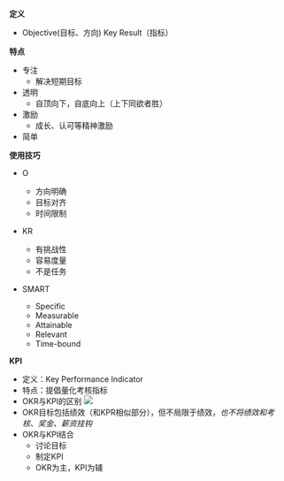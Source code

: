 **定义**

* Objective(目标、方向) Key Result（指标）

**特点**

* 专注
    * 解决短期目标
* 透明
    * 自顶向下，自底向上（上下同欲者胜）
* 激励
    * 成长、认可等精神激励
* 简单

**使用技巧**

* O
    * 方向明确
    * 目标对齐
    * 时间限制
* KR
    * 有挑战性
    * 容易度量
    * 不是任务

* SMART
    * Specific
    * Measurable
    * Attainable
    * Relevant
    * Time-bound

**KPI**

* 定义：Key Performance Indicator
* 特点：提倡量化考核指标
* OKR与KPI的区别
![](https://static001.geekbang.org/resource/image/77/f2/774b769b2ca86f27206ae55a2e2bdaf2.png)
* OKR目标包括绩效（和KPR相似部分），但不局限于绩效，_也不将绩效和考核、奖金、薪资挂钩_
* OKR与KPI结合
    * 讨论目标
    * 制定KPI
    * OKR为主，KPI为辅
